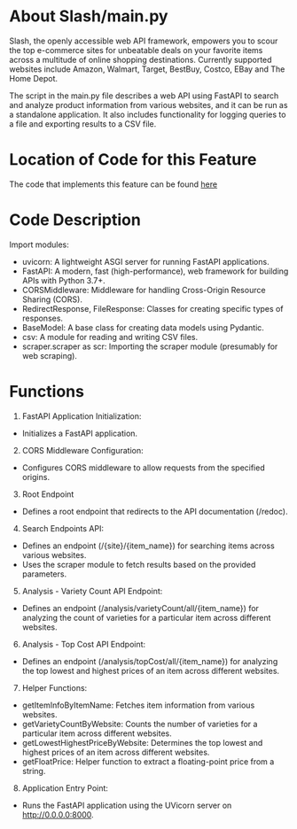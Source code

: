 # About Slash/main.py
Slash, the openly accessible web API framework, empowers you to scour the top e-commerce sites for unbeatable deals on your favorite items across a multitude of online shopping destinations. Currently supported websites include Amazon, Walmart, Target, BestBuy, Costco, EBay and The Home Depot.

The script in the main.py file describes a web API using FastAPI to search and analyze product information from various websites, and it can be run as a standalone application. It also includes functionality for logging queries to a file and exporting results to a CSV file.

# Location of Code for this Feature
The code that implements this feature can be found [here](https://github.com/nainisha-b/slash/blob/main/src/main.py)

# Code Description
Import modules:
- uvicorn: A lightweight ASGI server for running FastAPI applications.
- FastAPI: A modern, fast (high-performance), web framework for building APIs with Python 3.7+.
- CORSMiddleware: Middleware for handling Cross-Origin Resource Sharing (CORS).
- RedirectResponse, FileResponse: Classes for creating specific types of responses.
- BaseModel: A base class for creating data models using Pydantic.
- csv: A module for reading and writing CSV files.
- scraper.scraper as scr: Importing the scraper module (presumably for web scraping).
# Functions
1. FastAPI Application Initialization:
 - Initializes a FastAPI application.   
2. CORS Middleware Configuration:
-  Configures CORS middleware to allow requests from the specified origins.
3. Root Endpoint
- Defines a root endpoint that redirects to the API documentation (/redoc).
4. Search Endpoints API:
- Defines an endpoint (/{site}/{item_name}) for searching items across various websites.
- Uses the scraper module to fetch results based on the provided parameters.
5. Analysis - Variety Count API Endpoint:
- Defines an endpoint (/analysis/varietyCount/all/{item_name}) for analyzing the count of varieties for a particular item across different websites.
6. Analysis - Top Cost API Endpoint:
- Defines an endpoint (/analysis/topCost/all/{item_name}) for analyzing the top lowest and highest prices of an item across different websites.
7. Helper Functions:
- getItemInfoByItemName: Fetches item information from various websites.
- getVarietyCountByWebsite: Counts the number of varieties for a particular item across different websites.
- getLowestHighestPriceByWebsite: Determines the top lowest and highest prices of an item across different websites.
- getFloatPrice: Helper function to extract a floating-point price from a string.
8. Application Entry Point:
- Runs the FastAPI application using the UVicorn server on http://0.0.0.0:8000.
